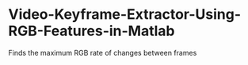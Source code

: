 # Video-Keyframe-Extractor-Using-RGB-Features-in-Matlab
Finds the maximum RGB rate of changes between frames
